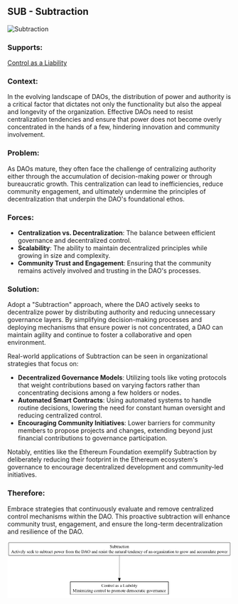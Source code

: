 ## SUB - Subtraction

![Subtraction](./output/illustration/subtraction_illustration_v3.png)

### Supports:

[Control as a Liability](./control_as_a_liability.html)

### Context:

In the evolving landscape of DAOs, the distribution of power and authority is a critical factor that dictates not only the functionality but also the appeal and longevity of the organization. Effective DAOs need to resist centralization tendencies and ensure that power does not become overly concentrated in the hands of a few, hindering innovation and community involvement.

### Problem:

As DAOs mature, they often face the challenge of centralizing authority either through the accumulation of decision-making power or through bureaucratic growth. This centralization can lead to inefficiencies, reduce community engagement, and ultimately undermine the principles of decentralization that underpin the DAO's foundational ethos.

### Forces:

- **Centralization vs. Decentralization**: The balance between efficient governance and decentralized control.
- **Scalability**: The ability to maintain decentralized principles while growing in size and complexity.
- **Community Trust and Engagement**: Ensuring that the community remains actively involved and trusting in the DAO's processes.

### Solution:

Adopt a "Subtraction" approach, where the DAO actively seeks to decentralize power by distributing authority and reducing unnecessary governance layers. By simplifying decision-making processes and deploying mechanisms that ensure power is not concentrated, a DAO can maintain agility and continue to foster a collaborative and open environment.

Real-world applications of Subtraction can be seen in organizational strategies that focus on:
- **Decentralized Governance Models**: Utilizing tools like voting protocols that weight contributions based on varying factors rather than concentrating decisions among a few holders or nodes.
- **Automated Smart Contracts**: Using automated systems to handle routine decisions, lowering the need for constant human oversight and reducing centralized control.
- **Encouraging Community Initiatives**: Lower barriers for community members to propose projects and changes, extending beyond just financial contributions to governance participation.

Notably, entities like the Ethereum Foundation exemplify Subtraction by deliberately reducing their footprint in the Ethereum ecosystem's governance to encourage decentralized development and community-led initiatives.

### Therefore:

Embrace strategies that continuously evaluate and remove centralized control mechanisms within the DAO. This proactive subtraction will enhance community trust, engagement, and ensure the long-term decentralization and resilience of the DAO.


![Subtraction](./output/subtraction_specific_graph_v3.png)
